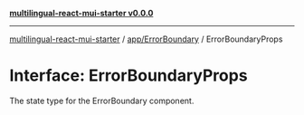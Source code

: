 [**multilingual-react-mui-starter v0.0.0**](../../../README.md)

***

[multilingual-react-mui-starter](../../../modules.md) / [app/ErrorBoundary](../README.md) / ErrorBoundaryProps

# Interface: ErrorBoundaryProps

The state type for the ErrorBoundary component.
